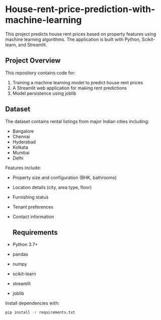 # House-rent-price-prediction-with-machine-learning
This project predicts house rent prices based on property features using machine learning algorithms. The application is built with Python, Scikit-learn, and Streamlit.
## Project Overview

This repository contains code for:
1. Training a machine learning model to predict house rent prices
2. A Streamlit web application for making rent predictions
3. Model persistence using joblib
## Dataset

The dataset contains rental listings from major Indian cities including:
- Bangalore
- Chennai
- Hyderabad
- Kolkata
- Mumbai
- Delhi

Features include:
- Property size and configuration (BHK, bathrooms)
- Location details (city, area type, floor)
- Furnishing status
- Tenant preferences
- Contact information
  ## Requirements

- Python 3.7+
- pandas
- numpy
- scikit-learn
- streamlit
- joblib

Install dependencies with:
```bash
pip install -r requirements.txt

